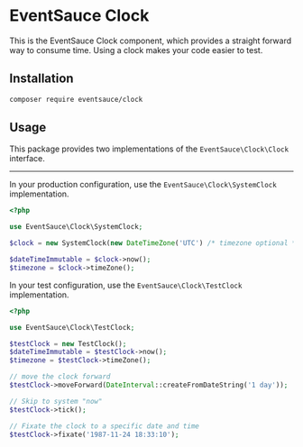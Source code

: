 # EventSauce Clock

This is the EventSauce Clock component, which provides
a straight forward way to consume time. Using a clock
makes your code easier to test.

## Installation

```bash
composer require eventsauce/clock
```

## Usage

This package provides two implementations of the `EventSauce\Clock\Clock` interface.

---

In your production configuration, use the `EventSauce\Clock\SystemClock` implementation.

```php
<?php

use EventSauce\Clock\SystemClock;

$clock = new SystemClock(new DateTimeZone('UTC') /* timezone optional */);

$dateTimeImmutable = $clock->now();
$timezone = $clock->timeZone();
```

In your test configuration, use the `EventSauce\Clock\TestClock` implementation.

```php
<?php

use EventSauce\Clock\TestClock;

$testClock = new TestClock();
$dateTimeImmutable = $testClock->now();
$timezone = $testClock->timeZone();

// move the clock forward
$testClock->moveForward(DateInterval::createFromDateString('1 day'));

// Skip to system "now"
$testClock->tick();

// Fixate the clock to a specific date and time
$testClock->fixate('1987-11-24 18:33:10');
```
